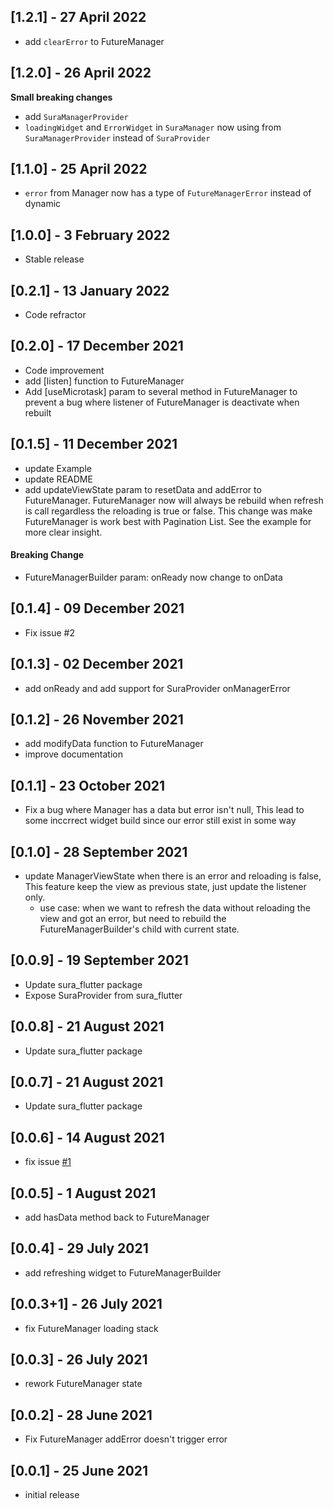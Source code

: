 ## [1.2.1] - 27 April 2022

- add `clearError` to FutureManager

## [1.2.0] - 26 April 2022

**Small breaking changes**

- add `SuraManagerProvider`
- `loadingWidget` and `ErrorWidget` in `SuraManager` now using from `SuraManagerProvider` instead of `SuraProvider`

## [1.1.0] - 25 April 2022

- `error` from Manager now has a type of `FutureManagerError` instead of dynamic

## [1.0.0] - 3 February 2022

- Stable release

## [0.2.1] - 13 January 2022

- Code refractor

## [0.2.0] - 17 December 2021

- Code improvement
- add [listen] function to FutureManager
- Add [useMicrotask] param to several method in FutureManager to prevent a bug where listener of FutureManager is deactivate when rebuilt

## [0.1.5] - 11 December 2021

- update Example
- update README
- add updateViewState param to resetData and addError to FutureManager. FutureManager now will always be rebuild when refresh is call regardless the reloading is true or false. This change was make FutureManager is work best with Pagination List. See the example for more clear insight.

#### Breaking Change

- FutureManagerBuilder param: onReady now change to onData

## [0.1.4] - 09 December 2021

- Fix issue #2

## [0.1.3] - 02 December 2021

- add onReady and add support for SuraProvider onManagerError

## [0.1.2] - 26 November 2021

- add modifyData function to FutureManager
- improve documentation

## [0.1.1] - 23 October 2021

- Fix a bug where Manager has a data but error isn't null, This lead to some inccrrect widget build since our error still exist in some way

## [0.1.0] - 28 September 2021

- update ManagerViewState when there is an error and reloading is false, This feature keep the view as previous state, just update the listener only.
  - use case: when we want to refresh the data without reloading the view and got an error, but need to rebuild the FutureManagerBuilder's child with current state.

## [0.0.9] - 19 September 2021

- Update sura_flutter package
- Expose SuraProvider from sura_flutter

## [0.0.8] - 21 August 2021

- Update sura_flutter package

## [0.0.7] - 21 August 2021

- Update sura_flutter package

## [0.0.6] - 14 August 2021

- fix issue [#1](https://github.com/asurraa/sura_manager/issues/1)

## [0.0.5] - 1 August 2021

- add hasData method back to FutureManager

## [0.0.4] - 29 July 2021

- add refreshing widget to FutureManagerBuilder

## [0.0.3+1] - 26 July 2021

- fix FutureManager loading stack

## [0.0.3] - 26 July 2021

- rework FutureManager state

## [0.0.2] - 28 June 2021

- Fix FutureManager addError doesn't trigger error

## [0.0.1] - 25 June 2021

- initial release
